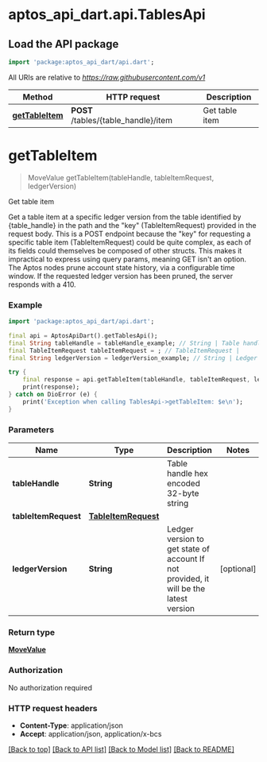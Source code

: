 # aptos_api_dart.api.TablesApi

## Load the API package
```dart
import 'package:aptos_api_dart/api.dart';
```

All URIs are relative to *https://raw.githubusercontent.com/v1*

Method | HTTP request | Description
------------- | ------------- | -------------
[**getTableItem**](TablesApi.md#gettableitem) | **POST** /tables/{table_handle}/item | Get table item


# **getTableItem**
> MoveValue getTableItem(tableHandle, tableItemRequest, ledgerVersion)

Get table item

Get a table item at a specific ledger version from the table identified by {table_handle} in the path and the \"key\" (TableItemRequest) provided in the request body.  This is a POST endpoint because the \"key\" for requesting a specific table item (TableItemRequest) could be quite complex, as each of its fields could themselves be composed of other structs. This makes it impractical to express using query params, meaning GET isn't an option.  The Aptos nodes prune account state history, via a configurable time window. If the requested ledger version has been pruned, the server responds with a 410.

### Example
```dart
import 'package:aptos_api_dart/api.dart';

final api = AptosApiDart().getTablesApi();
final String tableHandle = tableHandle_example; // String | Table handle hex encoded 32-byte string
final TableItemRequest tableItemRequest = ; // TableItemRequest | 
final String ledgerVersion = ledgerVersion_example; // String | Ledger version to get state of account  If not provided, it will be the latest version

try {
    final response = api.getTableItem(tableHandle, tableItemRequest, ledgerVersion);
    print(response);
} catch on DioError (e) {
    print('Exception when calling TablesApi->getTableItem: $e\n');
}
```

### Parameters

Name | Type | Description  | Notes
------------- | ------------- | ------------- | -------------
 **tableHandle** | **String**| Table handle hex encoded 32-byte string | 
 **tableItemRequest** | [**TableItemRequest**](TableItemRequest.md)|  | 
 **ledgerVersion** | **String**| Ledger version to get state of account  If not provided, it will be the latest version | [optional] 

### Return type

[**MoveValue**](MoveValue.md)

### Authorization

No authorization required

### HTTP request headers

 - **Content-Type**: application/json
 - **Accept**: application/json, application/x-bcs

[[Back to top]](#) [[Back to API list]](../README.md#documentation-for-api-endpoints) [[Back to Model list]](../README.md#documentation-for-models) [[Back to README]](../README.md)

